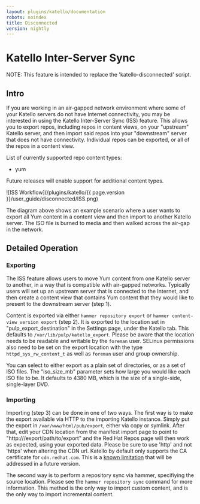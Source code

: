 ```yaml
---
layout: plugins/katello/documentation
robots: noindex
title: Disconnected
version: nightly
---
```


# Katello Inter-Server Sync

NOTE: This feature is intended to replace the 'katello-disconnected' script.

## Intro

If you are working in an air-gapped network environment where some of your
Katello servers do not have Internet connectivity, you may be interested in
using the Katello Inter-Server Sync (ISS) feature. This allows you to export
repos, including repos in content views, on your "upstream" Katello server, and
then import said repos into your "downstream" server that does not have
connectivity. Individual repos can be exported, or all of the repos in a
content view.

List of currently supported repo content types:

 * yum

Future releases will enable support for additional content types.

![ISS Workflow](/plugins/katello/{{ page.version }}/user_guide/disconnected/ISS.png)

The diagram above shows an example scenario where a user wants to export all
Yum content in a content view and then import to another Katello server. The
ISO file is burned to media and then walked across the air-gap in the network.

## Detailed Operation

### Exporting

The ISS feature allows users to move Yum content from one Katello server to
another, in a way that is compatible with air-gapped networks. Typically users
will set up an upstream server that is connected to the Internet, and then
create a content view that contains Yum content that they would like to present
to the downstream server (step 1).

Content is exported via either `hammer repository export` or `hammer
content-view version export` (step 2). It is exported to the location set in
"pulp_export_destination" in the Settings page, under the Katello tab. This
defaults to `/var/lib/pulp/katello_export`.  Please be aware that the location
needs to be readable and writable by the `foreman` user. SELinux permissions
also need to be set on the export location with the type
`httpd_sys_rw_content_t` as well as `foreman` user and group ownership.

You can select to either export as a plain set of directories, or as a set of
ISO files. The "iso_size_mb" parameter sets how large you would like each ISO
file to be. It defaults to 4380 MB, which is the size of a single-side,
single-layer DVD.

### Importing

Importing (step 3) can be done in one of two ways. The first way is to make the
export available via HTTP to the importing Katello instance. Simply put the
export in `/var/www/html/pub/export`, either via copy or symlink. After that,
edit your CDN location from the manifest import page to point to
"http://<hostname>/export/path/to/export" and the Red Hat Repos page will then
work as expected, using your exported data. Please be sure to use 'http' and
not 'https' when altering the CDN url. Katello by default only supports the CA
certificate for `cdn.redhat.com`. This is a [known
limitation](http://projects.theforeman.org/issues/16392) that will be addressed
in a future version.

The second way is to perform a repository sync via hammer, specifiying the
source location. Please see the `hammer repository sync` command for more
information. This method is the only way to import custom content, and is the
only way to import incremental content.

